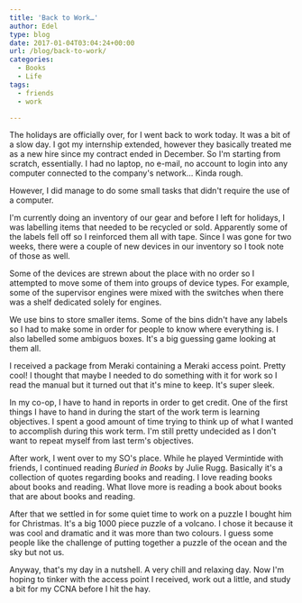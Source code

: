 ```yaml
---
title: 'Back to Work…'
author: Edel
type: blog
date: 2017-01-04T03:04:24+00:00
url: /blog/back-to-work/
categories:
  - Books
  - Life
tags:
  - friends
  - work

---
```

The holidays are officially over, for I went back to work today. It was a bit of a slow day. I got my internship extended, however they basically treated me as a new hire since my contract ended in December. So I'm starting from scratch, essentially. I had no laptop, no e-mail, no account to login into any computer connected to the company's network&#8230; Kinda rough.

However, I did manage to do some small tasks that didn't require the use of a computer.

I'm currently doing an inventory of our gear and before I left for holidays, I was labelling items that needed to be recycled or sold. Apparently some of the labels fell off so I reinforced them all with tape. Since I was gone for two weeks, there were a couple of new devices in our inventory so I took note of those as well.

Some of the devices are strewn about the place with no order so I attempted to move some of them into groups of device types. For example, some of the supervisor engines were mixed with the switches when there was a shelf dedicated solely for engines.

We use bins to store smaller items. Some of the bins didn't have any labels so I had to make some in order for people to know where everything is. I also labelled some ambiguos boxes. It's a big guessing game looking at them all.

I received a package from Meraki containing a Meraki access point. Pretty cool! I thought that maybe I needed to do something with it for work so I read the manual but it turned out that it's mine to keep. It's super sleek.

In my co-op, I have to hand in reports in order to get credit. One of the first things I have to hand in during the start of the work term is learning objectives. I spent a good amount of time trying to think up of what I wanted to accomplish during this work term. I'm still pretty undecided as I don't want to repeat myself from last term's objectives.

After work, I went over to my SO's place. While he played Vermintide with friends, I continued reading _Buried in Books_ by Julie Rugg. Basically it's a collection of quotes regarding books and reading. I love reading books about books and reading. What Ilove more is reading a book about books that are about books and reading.

After that we settled in for some quiet time to work on a puzzle I bought him for Christmas. It's a big 1000 piece puzzle of a volcano. I chose it because it was cool and dramatic and it was more than two colours. I guess some people like the challenge of putting together a puzzle of the ocean and the sky but not us.

Anyway, that's my day in a nutshell. A very chill and relaxing day. Now I'm hoping to tinker with the access point I received, work out a little, and study a bit for my CCNA before I hit the hay.